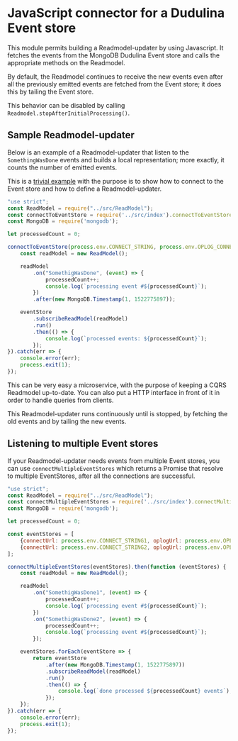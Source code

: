 # JavaScript connector for a Dudulina Event store

This module permits building a Readmodel-updater by using Javascript. 
It fetches the events from the MongoDB Dudulina Event store and calls the appropriate methods on the Readmodel.

By default, the Readmodel continues to receive the new events even after all the previously emitted events are fetched 
from the Event store; it does this by tailing the Event store.

This behavior can be disabled by calling `Readmodel.stopAfterInitialProcessing()`.

## Sample Readmodel-updater

Below is an example of a Readmodel-updater that listen to the `SomethingWasDone` events and builds a local
representation; more exactly, it counts the number of emitted events.

This is a [trivial example](https://github.com/xprt64/jslina/blob/master/sample/simple-readmodel.js) with the purpose is to show how to connect to the Event store and how to define a Readmodel-updater.

```javascript
"use strict";
const ReadModel = require("../src/ReadModel");
const connectToEventStore = require('../src/index').connectToEventStore;
const MongoDB = require('mongodb');

let processedCount = 0;

connectToEventStore(process.env.CONNECT_STRING, process.env.OPLOG_CONNECT_STRING).then(function (eventStore) {
    const readModel = new ReadModel();

    readModel
        .on("SomethigWasDone", (event) => {
            processedCount++;
            console.log(`processing event #${processedCount}`);
        })
        .after(new MongoDB.Timestamp(1, 1522775897));

    eventStore
        .subscribeReadModel(readModel)
        .run()
        .then(() => {
            console.log(`processed events: ${processedCount}`);
        });
}).catch(err => {
    console.error(err);
    process.exit(1);
});
```

This can be very easy a microservice, with the purpose of keeping a CQRS Readmodel up-to-date. You can also put a HTTP interface in front of
it in order to handle queries from clients.

This Readmodel-updater runs continuously until is stopped, by fetching the old events and by tailing the new events.

## Listening to multiple Event stores

If your Readmodel-updater needs events from multiple Event stores, you can use `connectMultipleEventStores` which returns
a Promise that resolve to multiple EventStores, after all the connections are successful.

```javascript
"use strict";
const ReadModel = require("../src/ReadModel");
const connectMultipleEventStores = require('../src/index').connectMultipleEventStores;
const MongoDB = require('mongodb');

let processedCount = 0;

const eventStores = [
    {connectUrl: process.env.CONNECT_STRING1, oplogUrl: process.env.OPLOG_CONNECT_STRING1},
    {connectUrl: process.env.CONNECT_STRING2, oplogUrl: process.env.OPLOG_CONNECT_STRING2}
];

connectMultipleEventStores(eventStores).then(function (eventStores) {
    const readModel = new ReadModel();

    readModel
        .on("SomethigWasDone1", (event) => {
            processedCount++;
            console.log(`processing event #${processedCount}`);
        })
        .on("SomethigWasDone2", (event) => {
            processedCount++;
            console.log(`processing event #${processedCount}`);
        });

    eventStores.forEach(eventStore => {
        return eventStore
            .after(new MongoDB.Timestamp(1, 1522775897))
            .subscribeReadModel(readModel)
            .run()
            .then(() => {
                console.log(`done processed ${processedCount} events`);
            });
    });
}).catch(err => {
    console.error(err);
    process.exit(1);
});
```